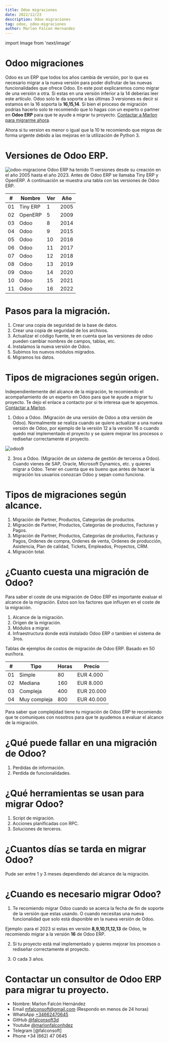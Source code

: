 ```yaml
---
title: Odoo migraciones
date: 2022/12/23
description: Odoo migraciones
tag: odoo, odoo-migraciones
author: Marlon Falcon Hernandez
---
```

import Image from 'next/image'

# Odoo migraciones

Odoo es un ERP que todos los años cambia de versión, por lo que es necesario migrar a la nueva versión para poder disfrutar de las nuevas funcionalidades que ofrece Odoo. En este post explicaremos como migrar de una versión a otra. Si estas en una versión inferior a la 14 deberias leer este artículo. Odoo solo le da soporte a las últimas 3 versiones es decir si estamos en la 16 soporta la **16,15,14**. Si bien el proceso de migración podrías hacerlo solo te recomiendo que lo hagas con un experto o partner en **Odoo ERP** para que te ayude a migrar tu proyecto. [Contactar a Marlon para migrarme ahora](/contacto/).

Ahora si tu version es menor o igual que la 10 te recomiendo que migras de forma urgente debido a las mejoras en la utilización de Python 3.

# Versiones de Odoo ERP.
<Image
  src="/images/odoo-migraciones-version.png"
  alt="odoo-migracione"
  width={1280}
  height={720}
  priority
  className="next-image"
/>
Odoo ERP ha tenido 11 versiones desde su creación en el año 2005 hasta el año 2023. Antes de Odoo ERP se llamaba Tiny ERP y OpenERP. A continuación se muestra una tabla con las versiones de Odoo ERP.

|  # | Nombre   | Ver | Año   |
|----|----------|-----|-------|
| 01 | Tiny ERP | 1   | 2005  |
| 02 | OpenERP  | 5   | 2009  |
| 03 | Odoo     | 8   | 2014  |
| 04 | Odoo     | 9   | 2015  |
| 05 | Odoo     | 10  | 2016  |
| 06 | Odoo     | 11  | 2017  |
| 07 | Odoo     | 12  | 2018  |
| 08 | Odoo     | 13  | 2019  |
| 09 | Odoo     | 14  | 2020  |
| 10 | Odoo     | 15  | 2021  |
| 11 | Odoo     | 16  | 2022  |

# Pasos para la migración.
1. Crear una copia de seguridad de la base de datos.
2. Crear una copia de seguridad de los archivos.
3. Actualizar el código fuente, te en cuenta que las versiones de odoo pueden cambiar nombres de campos, tablas, etc.
4. Instalamos la nueva versión de Odoo.
5. Subimos los nuevos módulos migrados.
6. Migramos los datos.

# Tipos de migraciones según origen.
Independientemente del alcance de la migración, te recomiendo el acompañamiento de un experto en Odoo para que te ayude a migrar tu proyecto. Te dejo el enlace a contacto por si te interesa que te apoyemos. [Contactar a Marlon](/contacto/).

1. Odoo a Odoo. (Migración de una versión de Odoo a otra versión de Odoo).
Normalmente se realiza cuando se quiere actualizar a una nueva versión de Odoo, por ejemplo de la versión 12 a la versión 16 o cuando quedo mal implementado el proyecto y se quiere mejorar los procesos o rediseñar correctamente el proyecto.

<Image
  src="/images/sap-odoo.png"
  alt="odoo9"
  width={1280}
  height={720}
  priority
  className="next-image"
/>

2. 3ros a Odoo. (Migración de un sistema de gestión de terceros a Odoo). Cuando vienes de SAP, Oracle, Microsoft Dynamics, etc. y quieres migrar a Odoo. Tener en cuenta que es bueno que antes de hacer la migración los usuarios conozcan Odoo y sepan como funciona.

# Tipos de migraciones según alcance.
1. Migración de Partner, Productos, Categorías de productos.
2. Migración de Partner, Productos, Categorías de productos, Facturas y Pagos.
3. Migración de Partner, Productos, Categorías de productos, Facturas y Pagos, Ordenes de compra, Ordenes de venta, Ordenes de producción, Asistencia, Plan de calidad, Tickets, Empleados, Proyectos, CRM.
4. Migración total.

# ¿Cuanto cuesta una migración de Odoo?
Para saber el coste de una migración de Odoo ERP es importante evaluar el alcance de la migración. Estos son los factores que influyen en el coste de la migración.

1. Alcance de la migración.
2. Origen de la migración.
3. Módulos a migrar.
4. Infraestructura donde está instalado Odoo ERP o tambien el sistema de 3ros.

Tablas de ejemplos de costos de migración de Odoo ERP. Basado en 50 eur/hora.

|  # | Tipo         | Horas |   Precio   |
|----|--------------|-------|------------|
| 01 |     Simple   |   80  | EUR 4.000  |
| 02 |     Mediana  |  160  | EUR 8.000  |
| 03 |     Compleja |  400  | EUR 20.000 |
| 04 | Muy compleja |  800  | EUR 40.000 |

Para saber que complejidad tiene tu migración de Odoo ERP te recomiendo que te comuniques con nosotros para que te ayudemos a evaluar el alcance de la migración.

# ¿Qué puede fallar en una migración de Odoo?
1. Perdidas de información.
2. Perdida de funcionalidades.

# ¿Qué herramientas se usan para migrar Odoo?
1. Script de migración.
2. Acciones planificadas con RPC.
3. Soluciones de terceros.

# ¿Cuantos días se tarda en migrar Odoo?
Pude ser entre 1 y 3 meses dependiendo del alcance de la migración.

# ¿Cuando es necesario migrar Odoo?
1. Te recomiendo migrar Odoo cuando se acerca la fecha de fin de soporte de la versión que estas usando. O cuando necesitas una nueva funcionalidad que solo está disponible en la nueva versión de Odoo.

Ejemplo: para el 2023 si estas en versión **8,9,10,11,12,13** de Odoo, te recomiendo migrar a la versión **16** de Odoo ERP.

2. Si tu proyecto está mal implementado y quieres mejorar los procesos o rediseñar correctamente el proyecto.

3. O cada 3 años.


# Contactar un consultor de Odoo ERP para migrar tu proyecto.
- Nombre: Marlon Falcón Hernández
- Email mfalconsoft@gmail.com (Respondo en menos de 24 horas)
- WhatsApp [+34662470645](https://web.whatsapp.com/send?phone=34662470645&text=)
- GitHub [@falconsoft3d](https://github.com/falconsoft3d)
- Youtube [@marlonfalconhdez](https://www.youtube.com/@marlonfalconhdez)
- Telegram [@falconsoft]
- Phone +34 (662) 47 0645


